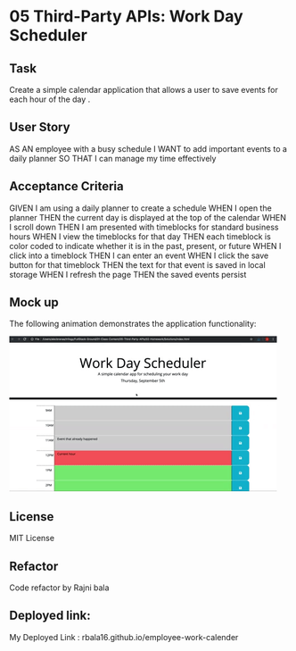 # 05 Third-Party APIs: Work Day Scheduler

## Task
Create a simple calendar application that allows a user to save events for each hour of the day .


## User Story


AS AN employee with a busy schedule
I WANT to add important events to a daily planner
SO THAT I can manage my time effectively


## Acceptance Criteria


GIVEN I am using a daily planner to create a schedule
WHEN I open the planner
THEN the current day is displayed at the top of the calendar
WHEN I scroll down
THEN I am presented with timeblocks for standard business hours
WHEN I view the timeblocks for that day
THEN each timeblock is color coded to indicate whether it is in the past, present, or future
WHEN I click into a timeblock
THEN I can enter an event
WHEN I click the save button for that timeblock
THEN the text for that event is saved in local storage
WHEN I refresh the page
THEN the saved events persist

## Mock up
The following animation demonstrates the application functionality:

<!-- @TODO: create ticket to review/update image) -->
![A user clicks on slots on the color-coded calendar and edits the events.](./Assets/05-third-party-apis-homework-demo.gif)

## License
MIT License

## Refactor
Code refactor by Rajni bala

## Deployed link:
My Deployed Link : 
rbala16.github.io/employee-work-calender